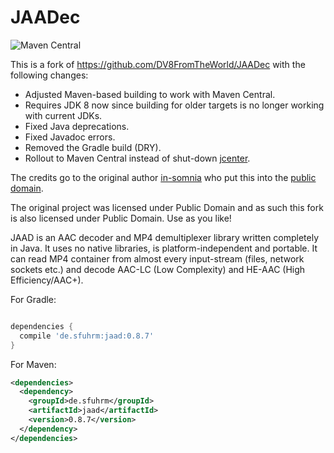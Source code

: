 # JAADec

![Maven Central](https://img.shields.io/maven-central/v/de.sfuhrm/jaad)


This is a fork of https://github.com/DV8FromTheWorld/JAADec with the following changes:
* Adjusted Maven-based building to work with Maven Central.
* Requires JDK 8 now since building for older targets is no longer working with current JDKs.
* Fixed Java deprecations.
* Fixed Javadoc errors.
* Removed the Gradle build (DRY).
* Rollout to Maven Central instead of shut-down [jcenter](https://blog.gradle.org/jcenter-shutdown).

The credits go to the original author [in-somnia](https://sourceforge.net/u/in-somnia/profile/) who put this into the [public domain](https://sourceforge.net/p/jaadec/code/157/).

The original project was licensed under Public Domain and as such this fork is also licensed under Public Domain. Use as you like!

JAAD is an AAC decoder and MP4 demultiplexer library written completely in Java. It uses no native libraries, is platform-independent and portable. It can read MP4 container from almost every input-stream (files, network sockets etc.) and decode AAC-LC (Low Complexity) and HE-AAC (High Efficiency/AAC+).

<p>
For Gradle:

```groovy

dependencies {
  compile 'de.sfuhrm:jaad:0.8.7'
}
```
<p>
For Maven:

```xml
<dependencies>
  <dependency>
    <groupId>de.sfuhrm</groupId>
    <artifactId>jaad</artifactId>
    <version>0.8.7</version>
  </dependency>
</dependencies>
```
